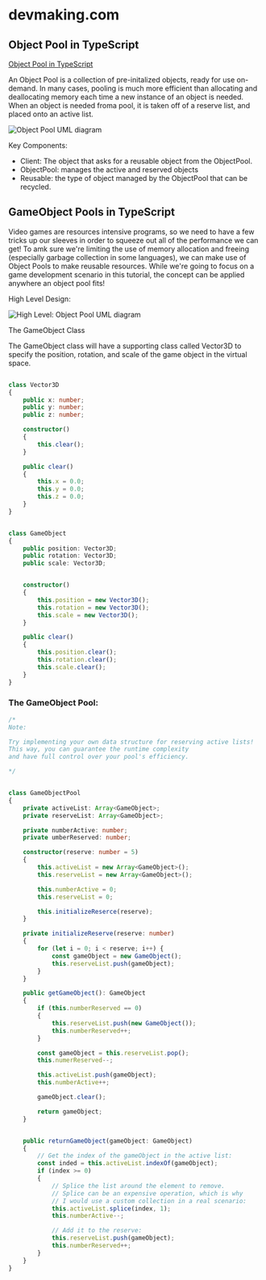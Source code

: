 # devmaking.com
## Object Pool in TypeScript


[Object Pool in TypeScript](https://www.devmaking.com/learn/design-patterns/object-pool-pattern/typescript/)



An Object Pool is a collection of pre-initalized objects, ready for use on-demand. In many cases, pooling is much more efficient than allocating and deallocating memory each time a new instance of an object is needed. When an object is needed froma  pool, it is taken off of a reserve list, and placed onto an active list.



![Object Pool UML diagram](https://devmaking.com/img/topics/designpatterns/ObjectPoolPattern_01.png)


Key Components:

- Client: The object that asks for a reusable object from the ObjectPool.
- ObjectPool: manages the active and reserved objects
- Reusable: the type of object managed by the ObjectPool that can be recycled.


## GameObject Pools in TypeScript

Video games are resources intensive programs, so we need to have a few tricks up our sleeves in order to squeeze out all of the performance we can get! To amk sure we're limiting the use of memory allocation and freeing (especially garbage collection in some languages), we can make use of Object Pools to make reusable resources. While we're going to focus on a game development scenario in this tutorial, the concept can be applied anywhere an object pool fits!

High Level Design:

![High Level: Object Pool UML diagram](https://www.devmaking.com/img/topics/designpatterns/ObjectPoolGameObject.png)


The GameObject Class

The GameObject class will have a supporting class called Vector3D to specify the position, rotation, and scale of the game object in the virtual space.

```ts

class Vector3D
{
    public x: number;
    public y: number;
    public z: number;

    constructor()
    {
        this.clear();
    }

    public clear()
    {
        this.x = 0.0;
        this.y = 0.0;
        this.z = 0.0;
    }
}


class GameObject
{
    public position: Vector3D;
    public rotation: Vector3D;
    public scale: Vector3D;


    constructor()
    {
        this.position = new Vector3D();
        this.rotation = new Vector3D();
        this.scale = new Vector3D();
    }

    public clear()
    {
        this.position.clear();
        this.rotation.clear();
        this.scale.clear();
    }
}
```


### The GameObject Pool:

```ts
/*
Note:

Try implementing your own data structure for reserving active lists!
This way, you can guarantee the runtime complexity
and have full control over your pool's efficiency.

*/


class GameObjectPool
{
    private activeList: Array<GameObject>;
    private reserveList: Array<GameObject>;

    private numberActive: number;
    private umberReserved: number;

    constructor(reserve: number = 5)
    {
        this.activeList = new Array<GameObject>();
        this.reserveList = new Array<GameObject>();

        this.numberActive = 0;
        this.reserveList = 0;

        this.initializeReserce(reserve);
    }

    private initializeReserve(reserve: number)
    {
        for (let i = 0; i < reserve; i++) {
            const gameObject = new GameObject();
            this.reserveList.push(gameObject);
        }
    }

    public getGameObject(): GameObject
    {
        if (this.numberReserved == 0)
        {
            this.reserveList.push(new GameObject());
            this.numberReserved++;
        }

        const gameObject = this.reserveList.pop();
        this.numerReserved--;

        this.activeList.push(gameObject);
        this.numberActive++;

        gameObject.clear();

        return gameObject;
    }


    public returnGameObject(gameObject: GameObject)
    {
        // Get the index of the gameObject in the active list:
        const inded = this.activeList.indexOf(gameObject);
        if (index >= 0)
        {
            // Splice the list around the element to remove.
            // Splice can be an expensive operation, which is why
            // I would use a custom collection in a real scenario:
            this.activeList.splice(index, 1);
            this.numberActive--;

            // Add it to the reserve:
            this.reserveList.push(gameObject);
            this.numberReserved++;
        }
    }
}



```